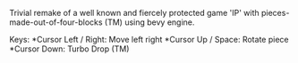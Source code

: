 Trivial remake of a well known and fiercely protected game 'IP' with pieces-made-out-of-four-blocks (TM) using bevy engine.

Keys:
*Cursor Left / Right: Move left right
*Cursor Up / Space:   Rotate piece
*Cursor Down:         Turbo Drop (TM)
